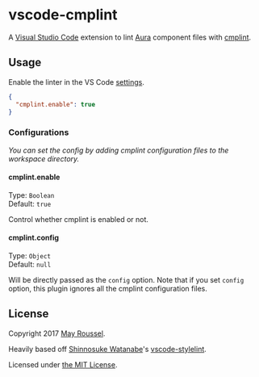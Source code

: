 # vscode-cmplint

A [Visual Studio Code](https://code.visualstudio.com/) extension to lint [Aura](http://auraframework.org/) component files with [cmplint](http://github.com/Corvimae/cmplint).

## Usage

Enable the linter in the VS Code [settings](https://code.visualstudio.com/docs/customization/userandworkspace).

```json
{
  "cmplint.enable": true
}
```

### Configurations

*You can set the config by adding cmplint configuration files to the workspace directory.*

#### cmplint.enable

Type: `Boolean`  
Default: `true`

Control whether cmplint is enabled or not.

#### cmplint.config

Type: `Object`  
Default: `null`

Will be directly passed as the `config` option. Note that if you set `config` option, this plugin ignores all the cmplint configuration files.

## License

Copyright 2017 [May Roussel](https://github.com/Corvimae).

Heavily based off [Shinnosuke Watanabe](https://github.com/shinnn)'s [vscode-stylelint](https://github.com/shinnn/vscode-stylelint).

Licensed under [the MIT License](./LICENSE).
